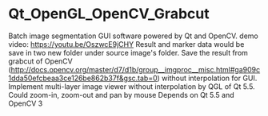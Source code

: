 # Qt_OpenGL_OpenCV_Grabcut
Batch image segmentation GUI software powered by Qt and OpenCV.
demo video: https://youtu.be/OszwcE9jCHY
Result and marker data would be save in two new folder under source image's folder.
Save the result from grabcut of OpenCV (http://docs.opencv.org/master/d7/d1b/group__imgproc__misc.html#ga909c1dda50efcbeaa3ce126be862b37f&gsc.tab=0) without interpolation for GUI.
Implement multi-layer image viewer without interpolation by QGL of Qt 5.5. Could zoom-in, zoom-out and pan by mouse
Depends on Qt 5.5 and OpenCV 3
